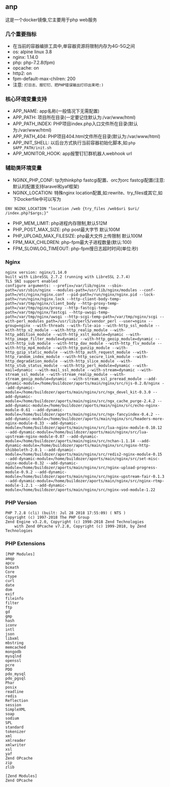 ## anp
这是一个docker镜像,它主要用于php web服务
### 几个重要指标
* 在当前的容器编排工具中,单容器资源将限制内存为4G-5G之间
* os: alpine linux 3.8
* nginx: 1.14.0
* php: php-7.2.8(fpm)
* opcache: on
* http2: on
* fpm-default-max-chilren: 200
* 注意: ```打日志、报钉钉、把PHP错误输出打印出来吧:)```

### 核心环境变量支持
* APP_NAME: app名称(一般情况下无需配置)
* APP_PATH: 项目所在目录(一定要记住默认为:/var/www/html)
* APP_PATH_INDEX: PHP项目index.php入口文件所在目录(默认为:/var/www/html)
* APP_PATH_404: PHP项目404.html文件所在目录(默认为:/var/www/html)
* APP_INIT_SHELL: 以后台方式执行当前容器初始化脚本,如:```php $APP_PATH/init.sh```
* APP_MONITOR_HOOK: app报警钉钉群机器人webhook url

### 辅助类环境变量
* NGINX_PHP_CONF: tp为thinkphp fastcgi配置、orc为orc fastcgi配置(注意:默认的配置支持laravel和yaf框架)
* NGINX_LOCATION: 特殊nginx location配置,如:rewrite、try_files或其它,如下Dockerfile中可以写为
```
ENV NGINX_LOCATION "location /web {try_files /web$uri $uri/ /index.php?$args;}"
```
* PHP_MEM_LIMIT: php进程内存限制,默认512M
* PHP_POST_MAX_SIZE: php post最大字节 默认100M
* PHP_UPLOAD_MAX_FILESIZE: php最大文件上传限制 默认100M
* FPM_MAX_CHILDREN: php-fpm最大子进程数量(默认:100)
* FPM_SLOWLOG_TIMEOUT: php-fpm慢日志超时时间(单位:秒)

### Nginx
```
nginx version: nginx/1.14.0
built with LibreSSL 2.7.2 (running with LibreSSL 2.7.4)
TLS SNI support enabled
configure arguments: --prefix=/var/lib/nginx --sbin-path=/usr/sbin/nginx --modules-path=/usr/lib/nginx/modules --conf-path=/etc/nginx/nginx.conf --pid-path=/run/nginx/nginx.pid --lock-path=/run/nginx/nginx.lock --http-client-body-temp-path=/var/tmp/nginx/client_body --http-proxy-temp-path=/var/tmp/nginx/proxy --http-fastcgi-temp-path=/var/tmp/nginx/fastcgi --http-uwsgi-temp-path=/var/tmp/nginx/uwsgi --http-scgi-temp-path=/var/tmp/nginx/scgi --with-perl_modules_path=/usr/lib/perl5/vendor_perl --user=nginx --group=nginx --with-threads --with-file-aio --with-http_ssl_module --with-http_v2_module --with-http_realip_module --with-http_addition_module --with-http_xslt_module=dynamic --with-http_image_filter_module=dynamic --with-http_geoip_module=dynamic --with-http_sub_module --with-http_dav_module --with-http_flv_module --with-http_mp4_module --with-http_gunzip_module --with-http_gzip_static_module --with-http_auth_request_module --with-http_random_index_module --with-http_secure_link_module --with-http_degradation_module --with-http_slice_module --with-http_stub_status_module --with-http_perl_module=dynamic --with-mail=dynamic --with-mail_ssl_module --with-stream=dynamic --with-stream_ssl_module --with-stream_realip_module --with-stream_geoip_module=dynamic --with-stream_ssl_preread_module --add-dynamic-module=/home/buildozer/aports/main/nginx/src/njs-0.2.0/nginx --add-dynamic-module=/home/buildozer/aports/main/nginx/src/ngx_devel_kit-0.3.0 --add-dynamic-module=/home/buildozer/aports/main/nginx/src/ngx_cache_purge-2.4.2 --add-dynamic-module=/home/buildozer/aports/main/nginx/src/echo-nginx-module-0.61 --add-dynamic-module=/home/buildozer/aports/main/nginx/src/ngx-fancyindex-0.4.2 --add-dynamic-module=/home/buildozer/aports/main/nginx/src/headers-more-nginx-module-0.33 --add-dynamic-module=/home/buildozer/aports/main/nginx/src/lua-nginx-module-0.10.12 --add-dynamic-module=/home/buildozer/aports/main/nginx/src/lua-upstream-nginx-module-0.07 --add-dynamic-module=/home/buildozer/aports/main/nginx/src/nchan-1.1.14 --add-dynamic-module=/home/buildozer/aports/main/nginx/src/nginx-http-shibboleth-2.0.1 --add-dynamic-module=/home/buildozer/aports/main/nginx/src/redis2-nginx-module-0.15 --add-dynamic-module=/home/buildozer/aports/main/nginx/src/set-misc-nginx-module-0.32 --add-dynamic-module=/home/buildozer/aports/main/nginx/src/nginx-upload-progress-module-0.9.2 --add-dynamic-module=/home/buildozer/aports/main/nginx/src/nginx-upstream-fair-0.1.3 --add-dynamic-module=/home/buildozer/aports/main/nginx/src/nginx-rtmp-module-1.2.1 --add-dynamic-module=/home/buildozer/aports/main/nginx/src/nginx-vod-module-1.22
```

### PHP Version
```
PHP 7.2.8 (cli) (built: Jul 28 2018 17:55:09) ( NTS )
Copyright (c) 1997-2018 The PHP Group
Zend Engine v3.2.0, Copyright (c) 1998-2018 Zend Technologies
    with Zend OPcache v7.2.8, Copyright (c) 1999-2018, by Zend Technologies
```

### PHP Extensions
```
[PHP Modules]
amqp
apcu
bcmath
Core
ctype
curl
date
dom
exif
fileinfo
filter
ftp
gd
gmp
hash
iconv
intl
json
libxml
mbstring
memcached
mongodb
mysqlnd
openssl
pcre
PDO
pdo_mysql
pdo_pgsql
Phar
posix
readline
redis
Reflection
session
SimpleXML
soap
sodium
SPL
standard
tokenizer
xml
xmlreader
xmlwriter
xsl
yaf
Zend OPcache
zip
zlib

[Zend Modules]
Zend OPcache
```
